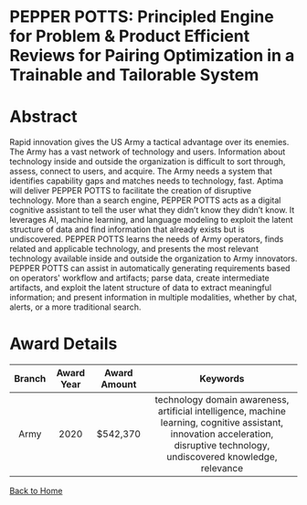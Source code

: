 
PEPPER POTTS: Principled Engine for Problem &amp; Product Efficient Reviews for Pairing Optimization in a Trainable and Tailorable System
=========================================================================================================================================

# Abstract


Rapid innovation gives the US Army a tactical advantage over its enemies. The Army has a vast network of technology and users. Information about technology inside and outside the organization is difficult to sort through, assess, connect to users, and acquire. The Army needs a system that identifies capability gaps and matches needs to technology, fast. Aptima will deliver PEPPER POTTS to facilitate the creation of disruptive technology. More than a search engine, PEPPER POTTS acts as a digital cognitive assistant to tell the user what they didn’t know they didn’t know. It leverages AI, machine learning, and language modeling to exploit the latent structure of data and find information that already exists but is undiscovered. PEPPER POTTS learns the needs of Army operators, finds related and applicable technology, and presents the most relevant technology available inside and outside the organization to Army innovators. PEPPER POTTS can assist in automatically generating requirements based on operators' workflow and artifacts; parse data, create intermediate artifacts, and exploit the latent structure of data to extract meaningful information; and present information in multiple modalities, whether by chat, alerts, or a more traditional search.  

# Award Details

|Branch|Award Year|Award Amount|Keywords|
| :---: | :---: | :---: | :---: |
|Army|2020|$542,370|technology domain awareness, artificial intelligence, machine learning, cognitive assistant, innovation acceleration, disruptive technology, undiscovered knowledge, relevance|
  
  


[Back to Home](https://github.com/chrischow/dod_sbir_awards/Reports/CC/#1064)
